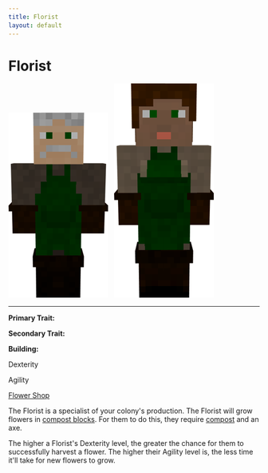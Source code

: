 ```yaml
---
title: Florist
layout: default
---
```

# Florist

<div class="infobox box text-center">
<img src="../../assets/images/workers/composter_m.png" alt="Florist Male" />&nbsp;&nbsp;&nbsp;<img src="../../assets/images/workers/composter_f.png" alt="Florist Female" />
<hr />
  <div class="row section-text text-left">
    <div class="col">
      <p><strong>Primary Trait:</strong></p>
      <p><strong>Secondary Trait:</strong></p>
      <p><strong>Building:</strong></p>
    </div>
    <div class="col">
      <p class="traitp">Dexterity</p>
      <p class="traits">Agility</p>
      <p><a href="../buildings/flowershop">Flower Shop</a></p>
    </div>
  </div>
</div>

The Florist is a specialist of your colony's production. The Florist will grow flowers in [compost blocks](../../source/items/compost). For them to do this, they require [compost](../../source/items/compost) and an axe.

The higher a Florist's Dexterity level, the greater the chance for them to successfully harvest a flower. The higher their Agility level is, the less time it'll take for new flowers to grow.
